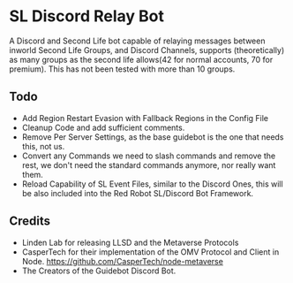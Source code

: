 # SL Discord Relay Bot

A Discord and Second Life bot capable of relaying messages between inworld Second Life Groups, and Discord Channels, supports (theoretically) as many groups as the second life allows(42 for normal accounts, 70 for premium). This has not been tested with more than 10 groups. 



## Todo
- Add Region Restart Evasion with Fallback Regions in the Config File
- Cleanup Code and add sufficient comments. 
- Remove Per Server Settings, as the base guidebot is the one that needs this, not us. 
- Convert any Commands we need to slash commands and remove the rest, we don't need the standard commands anymore, nor really want them. 
- Reload Capability of SL Event Files, similar to the Discord Ones, this will be also included into the Red Robot SL/Discord Bot Framework. 



## Credits
- Linden Lab for releasing LLSD and the Metaverse Protocols
- CasperTech for their implementation of the OMV Protocol and Client in Node. https://github.com/CasperTech/node-metaverse
- The Creators of the Guidebot Discord Bot. 
